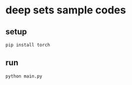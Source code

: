 # deep sets sample codes

## setup

```shell
pip install torch
```

## run

```shell
python main.py
```
